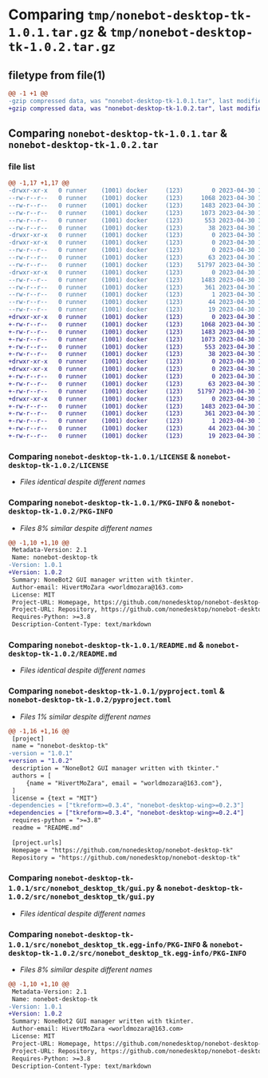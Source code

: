 # Comparing `tmp/nonebot-desktop-tk-1.0.1.tar.gz` & `tmp/nonebot-desktop-tk-1.0.2.tar.gz`

## filetype from file(1)

```diff
@@ -1 +1 @@
-gzip compressed data, was "nonebot-desktop-tk-1.0.1.tar", last modified: Sun Apr 30 12:28:10 2023, max compression
+gzip compressed data, was "nonebot-desktop-tk-1.0.2.tar", last modified: Sun Apr 30 12:46:38 2023, max compression
```

## Comparing `nonebot-desktop-tk-1.0.1.tar` & `nonebot-desktop-tk-1.0.2.tar`

### file list

```diff
@@ -1,17 +1,17 @@
-drwxr-xr-x   0 runner    (1001) docker     (123)        0 2023-04-30 12:28:10.273184 nonebot-desktop-tk-1.0.1/
--rw-r--r--   0 runner    (1001) docker     (123)     1068 2023-04-30 12:27:57.000000 nonebot-desktop-tk-1.0.1/LICENSE
--rw-r--r--   0 runner    (1001) docker     (123)     1483 2023-04-30 12:28:10.273184 nonebot-desktop-tk-1.0.1/PKG-INFO
--rw-r--r--   0 runner    (1001) docker     (123)     1073 2023-04-30 12:27:57.000000 nonebot-desktop-tk-1.0.1/README.md
--rw-r--r--   0 runner    (1001) docker     (123)      553 2023-04-30 12:27:57.000000 nonebot-desktop-tk-1.0.1/pyproject.toml
--rw-r--r--   0 runner    (1001) docker     (123)       38 2023-04-30 12:28:10.273184 nonebot-desktop-tk-1.0.1/setup.cfg
-drwxr-xr-x   0 runner    (1001) docker     (123)        0 2023-04-30 12:28:10.269184 nonebot-desktop-tk-1.0.1/src/
-drwxr-xr-x   0 runner    (1001) docker     (123)        0 2023-04-30 12:28:10.269184 nonebot-desktop-tk-1.0.1/src/nonebot_desktop_tk/
--rw-r--r--   0 runner    (1001) docker     (123)        0 2023-04-30 12:27:57.000000 nonebot-desktop-tk-1.0.1/src/nonebot_desktop_tk/__init__.py
--rw-r--r--   0 runner    (1001) docker     (123)       63 2023-04-30 12:27:57.000000 nonebot-desktop-tk-1.0.1/src/nonebot_desktop_tk/__main__.py
--rw-r--r--   0 runner    (1001) docker     (123)    51797 2023-04-30 12:27:57.000000 nonebot-desktop-tk-1.0.1/src/nonebot_desktop_tk/gui.py
-drwxr-xr-x   0 runner    (1001) docker     (123)        0 2023-04-30 12:28:10.273184 nonebot-desktop-tk-1.0.1/src/nonebot_desktop_tk.egg-info/
--rw-r--r--   0 runner    (1001) docker     (123)     1483 2023-04-30 12:28:10.000000 nonebot-desktop-tk-1.0.1/src/nonebot_desktop_tk.egg-info/PKG-INFO
--rw-r--r--   0 runner    (1001) docker     (123)      361 2023-04-30 12:28:10.000000 nonebot-desktop-tk-1.0.1/src/nonebot_desktop_tk.egg-info/SOURCES.txt
--rw-r--r--   0 runner    (1001) docker     (123)        1 2023-04-30 12:28:10.000000 nonebot-desktop-tk-1.0.1/src/nonebot_desktop_tk.egg-info/dependency_links.txt
--rw-r--r--   0 runner    (1001) docker     (123)       44 2023-04-30 12:28:10.000000 nonebot-desktop-tk-1.0.1/src/nonebot_desktop_tk.egg-info/requires.txt
--rw-r--r--   0 runner    (1001) docker     (123)       19 2023-04-30 12:28:10.000000 nonebot-desktop-tk-1.0.1/src/nonebot_desktop_tk.egg-info/top_level.txt
+drwxr-xr-x   0 runner    (1001) docker     (123)        0 2023-04-30 12:46:37.995325 nonebot-desktop-tk-1.0.2/
+-rw-r--r--   0 runner    (1001) docker     (123)     1068 2023-04-30 12:46:27.000000 nonebot-desktop-tk-1.0.2/LICENSE
+-rw-r--r--   0 runner    (1001) docker     (123)     1483 2023-04-30 12:46:37.995325 nonebot-desktop-tk-1.0.2/PKG-INFO
+-rw-r--r--   0 runner    (1001) docker     (123)     1073 2023-04-30 12:46:27.000000 nonebot-desktop-tk-1.0.2/README.md
+-rw-r--r--   0 runner    (1001) docker     (123)      553 2023-04-30 12:46:27.000000 nonebot-desktop-tk-1.0.2/pyproject.toml
+-rw-r--r--   0 runner    (1001) docker     (123)       38 2023-04-30 12:46:37.995325 nonebot-desktop-tk-1.0.2/setup.cfg
+drwxr-xr-x   0 runner    (1001) docker     (123)        0 2023-04-30 12:46:37.995325 nonebot-desktop-tk-1.0.2/src/
+drwxr-xr-x   0 runner    (1001) docker     (123)        0 2023-04-30 12:46:37.995325 nonebot-desktop-tk-1.0.2/src/nonebot_desktop_tk/
+-rw-r--r--   0 runner    (1001) docker     (123)        0 2023-04-30 12:46:27.000000 nonebot-desktop-tk-1.0.2/src/nonebot_desktop_tk/__init__.py
+-rw-r--r--   0 runner    (1001) docker     (123)       63 2023-04-30 12:46:27.000000 nonebot-desktop-tk-1.0.2/src/nonebot_desktop_tk/__main__.py
+-rw-r--r--   0 runner    (1001) docker     (123)    51797 2023-04-30 12:46:27.000000 nonebot-desktop-tk-1.0.2/src/nonebot_desktop_tk/gui.py
+drwxr-xr-x   0 runner    (1001) docker     (123)        0 2023-04-30 12:46:37.995325 nonebot-desktop-tk-1.0.2/src/nonebot_desktop_tk.egg-info/
+-rw-r--r--   0 runner    (1001) docker     (123)     1483 2023-04-30 12:46:37.000000 nonebot-desktop-tk-1.0.2/src/nonebot_desktop_tk.egg-info/PKG-INFO
+-rw-r--r--   0 runner    (1001) docker     (123)      361 2023-04-30 12:46:37.000000 nonebot-desktop-tk-1.0.2/src/nonebot_desktop_tk.egg-info/SOURCES.txt
+-rw-r--r--   0 runner    (1001) docker     (123)        1 2023-04-30 12:46:37.000000 nonebot-desktop-tk-1.0.2/src/nonebot_desktop_tk.egg-info/dependency_links.txt
+-rw-r--r--   0 runner    (1001) docker     (123)       44 2023-04-30 12:46:37.000000 nonebot-desktop-tk-1.0.2/src/nonebot_desktop_tk.egg-info/requires.txt
+-rw-r--r--   0 runner    (1001) docker     (123)       19 2023-04-30 12:46:37.000000 nonebot-desktop-tk-1.0.2/src/nonebot_desktop_tk.egg-info/top_level.txt
```

### Comparing `nonebot-desktop-tk-1.0.1/LICENSE` & `nonebot-desktop-tk-1.0.2/LICENSE`

 * *Files identical despite different names*

### Comparing `nonebot-desktop-tk-1.0.1/PKG-INFO` & `nonebot-desktop-tk-1.0.2/PKG-INFO`

 * *Files 8% similar despite different names*

```diff
@@ -1,10 +1,10 @@
 Metadata-Version: 2.1
 Name: nonebot-desktop-tk
-Version: 1.0.1
+Version: 1.0.2
 Summary: NoneBot2 GUI manager written with tkinter.
 Author-email: HivertMoZara <worldmozara@163.com>
 License: MIT
 Project-URL: Homepage, https://github.com/nonedesktop/nonebot-desktop-tk
 Project-URL: Repository, https://github.com/nonedesktop/nonebot-desktop-tk
 Requires-Python: >=3.8
 Description-Content-Type: text/markdown
```

### Comparing `nonebot-desktop-tk-1.0.1/README.md` & `nonebot-desktop-tk-1.0.2/README.md`

 * *Files identical despite different names*

### Comparing `nonebot-desktop-tk-1.0.1/pyproject.toml` & `nonebot-desktop-tk-1.0.2/pyproject.toml`

 * *Files 1% similar despite different names*

```diff
@@ -1,16 +1,16 @@
 [project]
 name = "nonebot-desktop-tk"
-version = "1.0.1"
+version = "1.0.2"
 description = "NoneBot2 GUI manager written with tkinter."
 authors = [
     {name = "HivertMoZara", email = "worldmozara@163.com"},
 ]
 license = {text = "MIT"}
-dependencies = ["tkreform>=0.3.4", "nonebot-desktop-wing>=0.2.3"]
+dependencies = ["tkreform>=0.3.4", "nonebot-desktop-wing>=0.2.4"]
 requires-python = ">=3.8"
 readme = "README.md"
 
 [project.urls]
 Homepage = "https://github.com/nonedesktop/nonebot-desktop-tk"
 Repository = "https://github.com/nonedesktop/nonebot-desktop-tk"
```

### Comparing `nonebot-desktop-tk-1.0.1/src/nonebot_desktop_tk/gui.py` & `nonebot-desktop-tk-1.0.2/src/nonebot_desktop_tk/gui.py`

 * *Files identical despite different names*

### Comparing `nonebot-desktop-tk-1.0.1/src/nonebot_desktop_tk.egg-info/PKG-INFO` & `nonebot-desktop-tk-1.0.2/src/nonebot_desktop_tk.egg-info/PKG-INFO`

 * *Files 8% similar despite different names*

```diff
@@ -1,10 +1,10 @@
 Metadata-Version: 2.1
 Name: nonebot-desktop-tk
-Version: 1.0.1
+Version: 1.0.2
 Summary: NoneBot2 GUI manager written with tkinter.
 Author-email: HivertMoZara <worldmozara@163.com>
 License: MIT
 Project-URL: Homepage, https://github.com/nonedesktop/nonebot-desktop-tk
 Project-URL: Repository, https://github.com/nonedesktop/nonebot-desktop-tk
 Requires-Python: >=3.8
 Description-Content-Type: text/markdown
```

